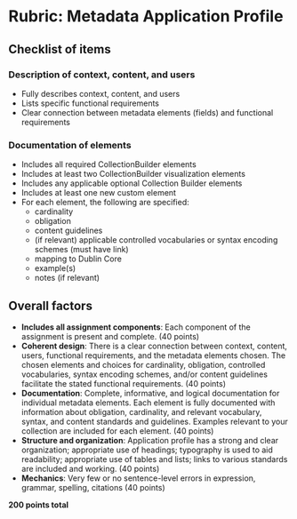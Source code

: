 # Rubric: Metadata Application Profile
## Checklist of items
### Description of context, content, and users
- Fully describes context, content, and users
- Lists specific functional requirements
- Clear connection between metadata elements (fields) and functional requirements
### Documentation of elements
- Includes all required CollectionBuilder elements
- Includes at least two CollectionBuilder visualization elements
- Includes any applicable optional Collection Builder elements
- Includes at least one new custom element
- For each element, the following are specified:
  - cardinality
  - obligation
  - content guidelines
  - (if relevant) applicable controlled vocabularies or syntax encoding schemes (must have link)
  - mapping to Dublin Core
  - example(s)
  - notes (if relevant)

## Overall factors
- **Includes all assignment components**: Each component of the assignment is present and complete. (40 points)
- **Coherent design**: There is a clear connection between context, content, users, functional requirements, and the metadata elements chosen. The chosen elements and choices for cardinality, obligation, controlled vocabularies, syntax encoding schemes, and/or content guidelines facilitate the stated functional requirements. (40 points)
- **Documentation**: Complete, informative, and logical documentation for individual metadata elements. Each element is fully documented with information about obligation, cardinality, and relevant vocabulary, syntax, and content standards and guidelines. Examples relevant to your collection are included for each element. (40 points)
- **Structure and organization**: Application profile has a strong and clear organization; appropriate use of headings; typography is used to aid readability; appropriate use of tables and lists; links to various standards are included and working. (40 points)
- **Mechanics**: Very few or no sentence-level errors in expression, grammar, spelling, citations (40 points)

**200 points total**
